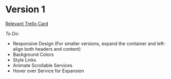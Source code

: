 # Version 1
[Relevant Trello Card](https://trello.com/c/BqVfCRVD)

*To Do:*
* Responsive Design (For smaller versions, expand the container and left-align both headers and content)
* Background Colors
* Style Links
* Animate Scrollable Services
* Hover over Service for Expansion

